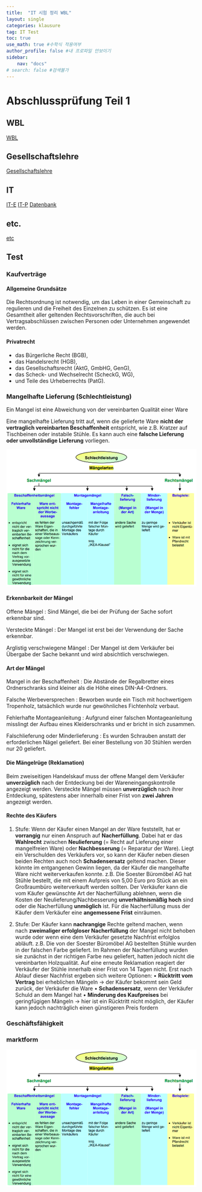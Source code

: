 ```yaml
---
title:  "IT 시험 정리 WBL"
layout: single
categories: klausure
tag: IT Test
toc: true
use_math: true #수학식 적용여부
author_profile: false #내 프로파일 안보이기
sidebar:
    nav: "docs" 
# search: false #검색불가
---
```


# Abschlussprüfung Teil 1

## WBL
[WBL](https://true85.github.io/klausure/WBL/)
## Gesellschaftslehre
[Gesellschaftslehre](https://true85.github.io/klausure/Gesellschaftslehre/)
## IT
[IT-E](https://true85.github.io/klausure/IT-E/)
[IT-P](https://true85.github.io/klausure/IT-P/)
[Datenbank](https://true85.github.io/klausure/Datenbank/)
## etc.
[etc](https://true85.github.io/klausure/etc/)

## Test
### Kaufverträge
#### Allgemeine Grundsätze
Die Rechtsordnung ist notwendig, um das Leben in einer Gemeinschaft zu regulieren und die Freiheit des Einzelnen zu schützen. Es ist eine Gesamtheit aller geltenden Rechtsvorschriften, die auch bei Vertragsabschlüssen zwischen Personen oder Unternehmen angewendet werden.
#### Privatrecht 
* das Bürgerliche Recht (BGB),
* das Handelsrecht (HGB),
* das Gesellschaftsrecht (AktG, GmbHG, GenG),
* das Scheck- und Wechselrecht (ScheckG, WG),
* und Teile des Urheberrechts (PatG).

### Mangelhafte Lieferung (Schlechtleistung)
Ein Mangel ist eine Abweichung von der vereinbarten Qualität einer Ware

Eine mangelhafte Lieferung tritt auf, wenn die gelieferte Ware **nicht der vertraglich vereinbarten Beschaffenheit** entspricht, wie z.B. Kratzer auf Tischbeinen oder instabile Stühle. Es kann auch eine **falsche Lieferung oder unvollständige Lieferung** vorliegen.

![mangel](/assets/images/mangel.png) 
#### Erkennbarkeit der Mängel

Offene Mängel
: Sind Mängel, die bei der Prüfung der Sache sofort erkennbar sind. 

Versteckte Mängel
: Der Mangel ist erst bei der Verwendung der Sache erkennbar.  

Arglistig verschwiegene Mängel
: Der Mangel ist dem Verkäufer bei Übergabe der Sache bekannt und wird absichtlich verschwiegen.  

#### Art der Mängel
Mangel in der Beschaffenheit 
: Die Abstände der Regalbretter eines Ordnerschranks sind kleiner als die Höhe eines DIN-A4-Ordners.

Falsche Werbeversprechen
: Beworben wurde ein Tisch mit hochwertigem Tropenholz, tatsächlich wurde nur gewöhnliches Fichtenholz verbaut.

Fehlerhafte Montageanleitung
: Aufgrund einer falschen Montageanleitung misslingt der Aufbau eines Kleiderschranks und er bricht in sich zusammen.

Falschlieferung oder Minderlieferung
: Es wurden Schrauben anstatt der erforderlichen Nägel geliefert. Bei einer Bestellung von 30 Stühlen werden nur 20 geliefert.

#### Die Mängelrüge (Reklamation)
Beim zweiseitigen Handelskauf muss der offene Mangel dem Verkäufer **unverzüglich** nach der Entdeckung bei der Wareneingangskontrolle angezeigt werden. Versteckte Mängel müssen **unverzüglich** nach ihrer Entdeckung, spätestens aber innerhalb einer Frist von **zwei Jahren** angezeigt werden.

#### Rechte des Käufers
1. Stufe: 
Wenn der Käufer einen Mangel an der Ware feststellt, hat er **vorrangig** nur einen Anspruch auf **Nacherfüllung**. Dabei hat er das **Wahlrecht** zwischen **Neulieferung** (= Recht auf Lieferung einer mangelfreien Ware) oder **Nachbesserung** (= Reparatur der Ware). 
Liegt ein Verschulden des Verkäufers vor, so kann der Käufer neben diesen beiden Rechten auch noch **Schadensersatz** geltend machen. Dieser könnte im entgangenen Gewinn liegen, da der Käufer die mangelhafte Ware nicht weiterverkaufen konnte. z.B. Die Soester Büromöbel AG hat Stühle bestellt, die mit einem Aufpreis von 5,00 Euro pro Stück an ein Großraumbüro weiterverkauft werden sollten.
Der Verkäufer kann die vom Käufer gewünschte Art der Nacherfüllung ablehnen, wenn die Kosten der Neulieferung/Nachbesserung **unverhältnismäßig hoch** sind oder die Nacherfüllung **unmöglich** ist. Für die Nacherfüllung muss der Käufer dem Verkäufer eine **angemessene Frist** einräumen.

2. Stufe: 
Der Käufer kann **nachrangige** Rechte geltend machen, wenn nach **zweimaliger erfolgloser Nacherfüllung** der Mangel nicht behoben wurde oder wenn eine dem Verkäufer gesetzte Nachfrist erfolglos abläuft. z.B. Die von der Soester Büromöbel AG bestellten Stühle wurden in der falschen Farbe geliefert. Im Rahmen der Nacherfüllung wurden sie zunächst in der richtigen Farbe neu geliefert, hatten jedoch nicht die vereinbarten Holzqualität. Auf eine erneute Reklamation reagiert der Verkäufer der Stühle innerhalb einer Frist von 14 Tagen nicht.
Erst nach Ablauf dieser Nachfrist ergeben sich weitere Optionen:
•	**Rücktritt vom Vertrag** bei erheblichen Mängeln -> der Käufer bekommt sein Geld zurück, der Verkäufer die Ware
•	**Schadensersatz**, wenn der Verkäufer Schuld an dem Mangel hat
•	**Minderung des Kaufpreises** bei geringfügigen Mängeln -> hier ist ein Rücktritt nicht möglich, der Käufer kann jedoch nachträglich einen günstigeren Preis fordern

### Geschäftsfähigkeit
### marktform
![Marktform](/assets/images/mangel.png) 
```
```

 